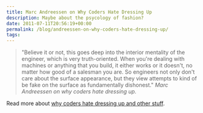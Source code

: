```yaml
---
title: Marc Andreessen on Why Coders Hate Dressing Up
description: Maybe about the psycology of fashion?
date: 2011-07-11T20:56:19+00:00
permalink: /blog/andreessen-on-why-coders-hate-dressing-up/
tags:
---
```


> "Believe it or not, this goes deep into the interior mentality of the engineer, which is very truth-oriented. When you're dealing with machines or anything that you build, it either works or it doesn't, no matter how good of a salesman you are. So engineers not only don't care about the surface appearance, but they view attempts to kind of be fake on the surface as fundamentally dishonest."
> <cite>Marc Andreessen on why coders hate dressing up.</cite>

Read more about [why coders hate dressing up and other stuff](http://www.nytimes.com/2011/07/10/magazine/marc-andreessen-on-the-dot-com-bubble.html?_r=2&src=tptw).
